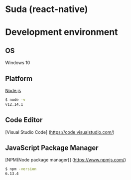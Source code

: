 # Suda (react-native)


# Development environment
## OS
Windows 10
## Platform
[Node.js](https://nodejs.org/ko/)
```bash
$ node -v
v12.14.1
```
## Code Editor
[Visual Studio Code] (https://code.visualstudio.com/)
## JavaScript Package Manager
[NPM(Node package manager)] (https://www.npmjs.com/)
```bash
$ npm -version
6.13.4
```
